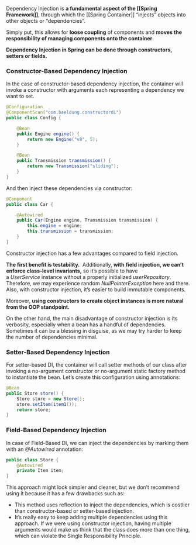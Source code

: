 Dependency Injection is **a fundamental aspect of the [[Spring Framework]]**, through which the [[Spring Container]] “injects” objects into other objects or “dependencies”.

Simply put, this allows for **loose coupling** of components and **moves the responsibility of managing components onto the container**.

**Dependency Injection in Spring can be done through constructors, setters or fields.**
### Constructor-Based Dependency Injection
In the case of constructor-based dependency injection, the container will invoke a constructor with arguments each representing a dependency we want to set.

```java
@Configuration
@ComponentScan("com.baeldung.constructordi")
public class Config {

    @Bean
    public Engine engine() {
        return new Engine("v8", 5);
    }

    @Bean
    public Transmission transmission() {
        return new Transmission("sliding");
    }
}
```

And then inject these dependencies via constructor:

```java
@Component
public class Car {

    @Autowired
    public Car(Engine engine, Transmission transmission) {
        this.engine = engine;
        this.transmission = transmission;
    }
}
```

Constructor injection has a few advantages compared to field injection.

**The first benefit is testability.** 
Additionally, **with** **field injection, we can’t enforce class-level invariants,** so it’s possible to have a _UserService_ instance without a properly initialized _userRepository_. Therefore, we may experience random _NullPointerException_ here and there. Also, with constructor injection, it’s easier to build immutable components.

Moreover, **using constructors to create object instances is more natural from the OOP standpoint.**

On the other hand, the main disadvantage of constructor injection is its verbosity, especially when a bean has a handful of dependencies. Sometimes it can be a blessing in disguise, as we may try harder to keep the number of dependencies minimal.
### Setter-Based Dependency Injection
For setter-based DI, the container will call setter methods of our class after invoking a no-argument constructor or no-argument static factory method to instantiate the bean. Let’s create this configuration using annotations:

```java
@Bean
public Store store() {
    Store store = new Store();
    store.setItem(item1());
    return store;
}
```

### Field-Based Dependency Injection

In case of Field-Based DI, we can inject the dependencies by marking them with an _@Autowired_ annotation:

```java
public class Store {
    @Autowired
    private Item item; 
}
```

This approach might look simpler and cleaner, but we don’t recommend using it because it has a few drawbacks such as:

- This method uses reflection to inject the dependencies, which is costlier than constructor-based or setter-based injection.
- It’s really easy to keep adding multiple dependencies using this approach. If we were using constructor injection, having multiple arguments would make us think that the class does more than one thing, which can violate the Single Responsibility Principle.
